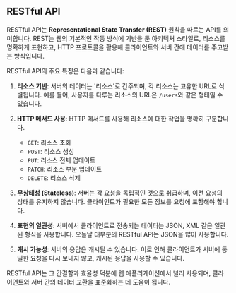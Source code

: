 ## RESTful API

RESTful API는 **Representational State Transfer (REST)** 원칙을 따르는 API를 의미합니다. REST는 웹의 기본적인 작동 방식에 기반을 둔 아키텍처 스타일로, 리소스를 명확하게 표현하고, HTTP 프로토콜을 활용해 클라이언트와 서버 간에 데이터를 주고받는 방식입니다.

RESTful API의 주요 특징은 다음과 같습니다:

1. **리소스 기반**: 서버의 데이터는 '리소스'로 간주되며, 각 리소스는 고유한 URL로 식별됩니다. 예를 들어, 사용자를 다루는 리소스의 URL은 `/users`와 같은 형태일 수 있습니다.

2. **HTTP 메서드 사용**: HTTP 메서드를 사용해 리소스에 대한 작업을 명확히 구분합니다.

   - `GET`: 리소스 조회
   - `POST`: 리소스 생성
   - `PUT`: 리소스 전체 업데이트
   - `PATCH`: 리소스 부분 업데이트
   - `DELETE`: 리소스 삭제

3. **무상태성 (Stateless)**: 서버는 각 요청을 독립적인 것으로 취급하며, 이전 요청의 상태를 유지하지 않습니다. 클라이언트가 필요한 모든 정보를 요청에 포함해야 합니다.

4. **표현의 일관성**: 서버에서 클라이언트로 전송되는 데이터는 JSON, XML 같은 일관된 형식을 사용합니다. 오늘날 대부분의 RESTful API는 JSON을 많이 사용합니다.

5. **캐시 가능성**: 서버의 응답은 캐시될 수 있습니다. 이로 인해 클라이언트가 서버에 동일한 요청을 다시 보내지 않고, 캐시된 응답을 사용할 수 있습니다.

RESTful API는 그 간결함과 효율성 덕분에 웹 애플리케이션에서 널리 사용되며, 클라이언트와 서버 간의 데이터 교환을 표준화하는 데 도움이 됩니다.
